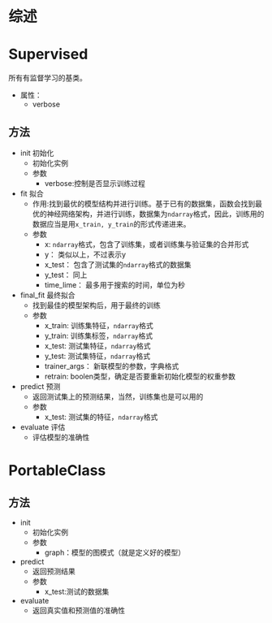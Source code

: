# 综述

# Supervised

所有有监督学习的基类。

- 属性：
  - verbose
## 方法
- init 初始化
  - 初始化实例
  - 参数
    - verbose:控制是否显示训练过程
- fit 拟合
  - 作用:找到最优的模型结构并进行训练。基于已有的数据集，函数会找到最优的神经网络架构，并进行训练，数据集为`ndarray`格式，因此，训练用的数据应当是用`x_train, y_train`的形式传递进来。
  - 参数
    - x: `ndarray`格式，包含了训练集，或者训练集与验证集的合并形式
    - y： 类似以上，不过表示y
    - x_test： 包含了测试集的`ndarray`格式的数据集
    - y_test： 同上
    - time_lime： 最多用于搜索的时间，单位为秒
- final_fit 最终拟合
  - 找到最佳的模型架构后，用于最终的训练
  - 参数
    - x_train: 训练集特征，`ndarray`格式
    - y_train: 训练集标签，`ndarray`格式
    - x_test:  测试集特征，`ndarray`格式
    - y_test:  测试集特征，`ndarray`格式
    - trainer_args： 新联模型的参数，字典格式
    - retrain: boolen类型，确定是否要重新初始化模型的权重参数
- predict 预测
  - 返回测试集上的预测结果，当然，训练集也是可以用的
  - 参数
    - x_test: 测试集的特征，`ndarray`格式
- evaluate 评估
  - 评估模型的准确性


 # PortableClass
## 方法

- init
  - 初始化实例
  - 参数
    - graph：模型的图模式（就是定义好的模型）
- predict
  - 返回预测结果
  - 参数
    - x_test:测试的数据集
- evaluate
  - 返回真实值和预测值的准确性
